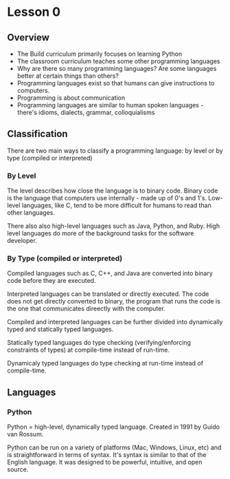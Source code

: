 # Lesson 0

## Overview

- The Build curriculum primarily focuses on learning Python
- The classroom curriculum teaches some other programming languages
- Why are there so many programming languages? Are some languages better at certain things than others?
- Programming languages exist so that humans can give instructions to computers. 
- Programming is about communication
- Programming languages are similar to human spoken languages - there's idioms, dialects, grammar, colloquialisms

## Classification
There are two main ways to classify a programming language: by level or by type (compiled or interpreted)

### By Level
The level describes how close the language is to binary code. Binary code is the
language that computers use internally - made up of 0's and 1's. Low-level
languages, like C, tend to be more difficult for humans to read than other
languages. 

There also also high-level languages such as Java, Python, and Ruby.
High level languages do more of the background tasks for the software developer.

### By Type (compiled or interpreted)
Compiled languages such as C, C++, and Java are converted into binary code
before they are executed.

Interpreted languages can be translated or directly
executed. The code does not get directly converted to binary, the program that
runs the code is the one that communicates direectly with the computer. 

Compiled and interpreted languages can be further divided into dynamically typed and statically typed languages.

Statically typed languages do type checking (verifying/enforcing constraints of types) at compile-time instead of run-time.

Dynamicaly typed languages do type checking at run-time instead of compile-time. 


## Languages

### Python

Python = high-level, dynamically typed language. Created in 1991 by Guido van Rossum. 

Python can be run on a variety of platforms (Mac, Windows, Linux, etc) and is straightforward in terms of syntax. It's syntax is similar to that of the English language. It was designed to be powerful, intuitive, and open source.
